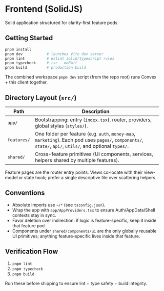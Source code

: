 # Frontend (SolidJS)

Solid application structured for clarity-first feature pods.

## Getting Started

```bash
pnpm install
pnpm dev           # launches Vite dev server
pnpm lint          # eslint solid/typescript rules
pnpm typecheck     # tsc --noEmit
pnpm build         # production build
```

The combined workspace `pnpm dev` script (from the repo root) runs Convex + this client together.

## Directory Layout (`src/`)

| Path | Description |
| --- | --- |
| `app/` | Bootstrapping: entry (`index.tsx`), router, providers, global styles (`styles/`). |
| `features/` | One folder per feature (e.g. `auth`, `money-map`, `marketing`). Each pod uses `pages/`, `components/`, `state/`, `api/`, `utils/`, and optional `types/`. |
| `shared/` | Cross-feature primitives (UI components, services, helpers shared by multiple features). |

Feature pages are the router entry points. Views co-locate with their view-model or state hook; prefer a single descriptive file over scattering helpers.

## Conventions

- Absolute imports use `~/*` (see `tsconfig.json`).
- Wrap the app with `app/AppProviders.tsx` to ensure Auth/AppData/Shell contexts stay in sync.
- Favor deletion over indirection: if logic is feature-specific, keep it inside that feature pod.
- Components under `shared/components/ui` are the only globally reusable UI primitives; anything feature-specific lives inside that feature.

## Verification Flow

1. `pnpm lint`
2. `pnpm typecheck`
3. `pnpm build`

Run these before shipping to ensure lint + type safety + build integrity.
